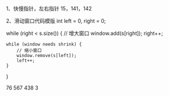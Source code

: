1、快慢指针，左右指针
15，141，142

2、滑动窗口代码模版
int left = 0, right = 0;

while (right < s.size()) {
    // 增大窗口
    window.add(s[right]);
    right++;

    while (window needs shrink) {
        // 缩小窗口
        window.remove(s[left]);
        left++;
    }
}

76
567
438
3